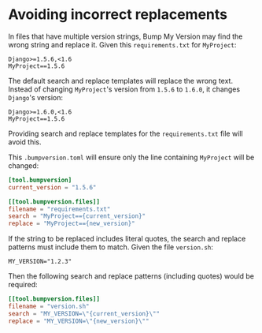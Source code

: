 # Avoiding incorrect replacements

In files that have multiple version strings, Bump My Version may find the wrong string and replace it. Given this `requirements.txt` for `MyProject`:

```text
Django>=1.5.6,<1.6
MyProject==1.5.6
```

The default search and replace templates will replace the wrong text. Instead of changing `MyProject`'s version from `1.5.6` to `1.6.0`, it changes `Django`'s version:

```text
Django>=1.6.0,<1.6
MyProject==1.5.6
```

Providing search and replace templates for the `requirements.txt` file will avoid this.

This `.bumpversion.toml` will ensure only the line containing `MyProject` will be changed:

```toml
[tool.bumpversion]
current_version = "1.5.6"

[[tool.bumpversion.files]]
filename = "requirements.txt"
search = "MyProject=={current_version}"
replace = "MyProject=={new_version}"
```

If the string to be replaced includes literal quotes, the search and replace patterns must include them to match. Given the file `version.sh`:

    MY_VERSION="1.2.3"

Then the following search and replace patterns (including quotes) would be required:

```toml
[[tool.bumpversion.files]]
filename = "version.sh"
search = "MY_VERSION=\"{current_version}\""
replace = "MY_VERSION=\"{new_version}\""
```

